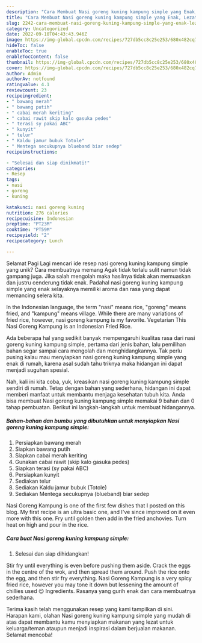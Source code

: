```yaml
---
description: "Cara Membuat Nasi goreng kuning kampung simple yang Enak, Lezat"
title: "Cara Membuat Nasi goreng kuning kampung simple yang Enak, Lezat"
slug: 2242-cara-membuat-nasi-goreng-kuning-kampung-simple-yang-enak-lezat
category: Uncategorized
date: 2022-09-10T04:43:43.946Z
image: https://img-global.cpcdn.com/recipes/727db5cc8c25e253/680x482cq70/nasi-goreng-kuning-kampung-simple-foto-resep-utama.jpg
hideToc: false
enableToc: true
enableTocContent: false
thumbnail: https://img-global.cpcdn.com/recipes/727db5cc8c25e253/680x482cq70/nasi-goreng-kuning-kampung-simple-foto-resep-utama.jpg
cover: https://img-global.cpcdn.com/recipes/727db5cc8c25e253/680x482cq70/nasi-goreng-kuning-kampung-simple-foto-resep-utama.jpg
author: Admin
authorAv: notfound
ratingvalue: 4.1
reviewcount: 23
recipeingredient:
- " bawang merah"
- " bawang putih"
- " cabai merah keriting"
- " cabai rawit skip kalo gasuka pedes"
- " terasi sy pakai ABC"
- " kunyit"
- " telur"
- " Kaldu jamur bubuk Totole"
- " Mentega secukupnya blueband biar sedep"
recipeinstructions:

- "Selesai dan siap dinikmati!"
categories:
- Resep
tags:
- nasi
- goreng
- kuning

katakunci: nasi goreng kuning 
nutrition: 276 calories
recipecuisine: Indonesian
preptime: "PT23M"
cooktime: "PT59M"
recipeyield: "2"
recipecategory: Lunch

---
```



Selamat Pagi Lagi mencari ide resep nasi goreng kuning kampung simple yang unik? Cara membuatnya memang Agak tidak terlalu sulit namun tidak gampang juga. Jika salah mengolah maka hasilnya tidak akan memuaskan dan justru cenderung tidak enak. Padahal nasi goreng kuning kampung simple yang enak selayaknya memiliki aroma dan rasa yang dapat memancing selera kita.


In the Indonesian language, the term &#34;nasi&#34; means rice, &#34;goreng&#34; means fried, and &#34;kampung&#34; means village. While there are many variations of fried rice, however, nasi goreng kampung is my favorite. Vegetarian This Nasi Goreng Kampung is an Indonesian Fried Rice.

Ada beberapa hal yang sedikit banyak mempengaruhi kualitas rasa dari nasi goreng kuning kampung simple, pertama dari jenis bahan, lalu pemilihan bahan segar sampai cara mengolah dan menghidangkannya. Tak perlu pusing kalau mau menyiapkan nasi goreng kuning kampung simple yang enak di rumah, karena asal sudah tahu triknya maka hidangan ini dapat menjadi suguhan spesial.


Nah, kali ini kita coba, yuk, kreasikan nasi goreng kuning kampung simple sendiri di rumah. Tetap dengan bahan yang sederhana, hidangan ini dapat memberi manfaat untuk membantu menjaga kesehatan tubuh kita. Anda bisa membuat Nasi goreng kuning kampung simple memakai 9 bahan dan 0 tahap pembuatan. Berikut ini langkah-langkah untuk membuat hidangannya.

<!--inarticleads1-->

##### Bahan-bahan dan bumbu yang dibutuhkan untuk menyiapkan Nasi goreng kuning kampung simple:

1. Persiapkan  bawang merah
1. Siapkan  bawang putih
1. Siapkan  cabai merah keriting
1. Gunakan  cabai rawit (skip kalo gasuka pedes)
1. Siapkan  terasi (sy pakai ABC)
1. Persiapkan  kunyit
1. Sediakan  telur
1. Sediakan  Kaldu jamur bubuk (Totole)
1. Sediakan  Mentega secukupnya (blueband) biar sedep


Nasi Goreng Kampung is one of the first few dishes that I posted on this blog. My first recipe is an ultra basic one, and I&#39;ve since improved on it even more with this one. Fry until golden then add in the fried anchovies. Turn heat on high and pour in the rice. 

<!--inarticleads2-->

##### Cara buat Nasi goreng kuning kampung simple:


1. Selesai dan siap dihidangkan!

Stir fry until everything is even before pushing them aside. Crack the eggs in the centre of the wok, and then spread them around. Push the rice onto the egg, and then stir fry everything. Nasi Goreng Kampung is a very spicy fried rice, however you may tone it down but lessening the amount of chillies used 😉 Ingredients. Rasanya yang gurih enak dan cara membuatnya sederhana. 

Terima kasih telah menggunakan resep yang kami tampilkan di sini. Harapan kami, olahan Nasi goreng kuning kampung simple yang mudah di atas dapat membantu kamu menyiapkan makanan yang lezat untuk keluarga/teman ataupun menjadi inspirasi dalam berjualan makanan. Selamat mencoba!
